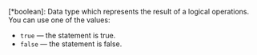 [*boolean]: Data type which represents the result of a logical operations. You can use one of the values:
- `true` — the statement is true.
- `false` — the statement is false.